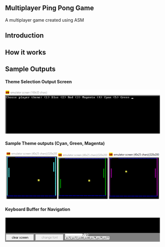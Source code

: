 ## Multiplayer Ping Pong Game
A multiplayer game created using ASM

## Introduction

## How it works

## Sample Outputs

#### Theme Selection Output Screen 
![Theme Selection](https://github.com/VaishnaviNandakumar/assembly/blob/master/images/themes.PNG)

#### Sample Theme outputs (Cyan, Green, Magenta)
![Theme Output](https://github.com/VaishnaviNandakumar/assembly/blob/master/images/theme_ouput.jpg)

#### Keyboard Buffer for Navigation
![Keyboard Buffer](https://github.com/VaishnaviNandakumar/assembly/blob/master/images/keyboard_buffer.PNG)

